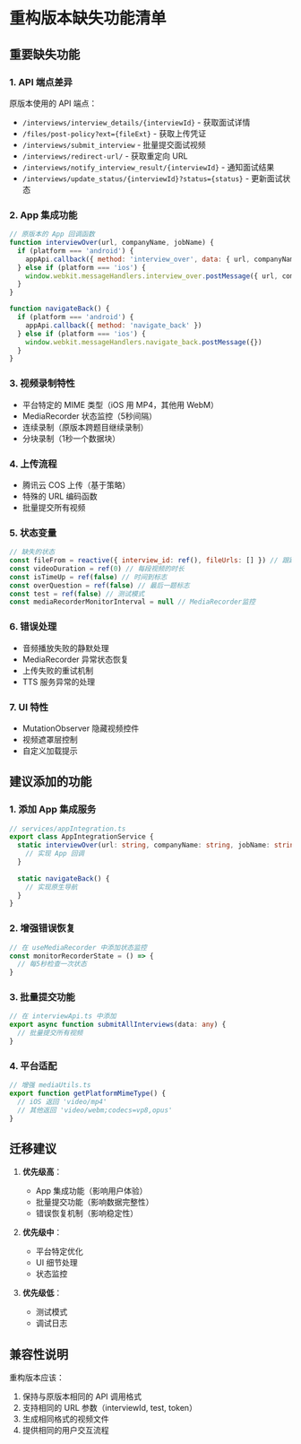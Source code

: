 # 重构版本缺失功能清单

## 重要缺失功能

### 1. API 端点差异
原版本使用的 API 端点：
- `/interviews/interview_details/{interviewId}` - 获取面试详情
- `/files/post-policy?ext={fileExt}` - 获取上传凭证
- `/interviews/submit_interview` - 批量提交面试视频
- `/interviews/redirect-url/` - 获取重定向 URL
- `/interviews/notify_interview_result/{interviewId}` - 通知面试结果
- `/interviews/update_status/{interviewId}?status={status}` - 更新面试状态

### 2. App 集成功能
```javascript
// 原版本的 App 回调函数
function interviewOver(url, companyName, jobName) {
  if (platform === 'android') {
    appApi.callback({ method: 'interview_over', data: { url, companyName, jobName } })
  } else if (platform === 'ios') {
    window.webkit.messageHandlers.interview_over.postMessage({ url, companyName, jobName })
  }
}

function navigateBack() {
  if (platform === 'android') {
    appApi.callback({ method: 'navigate_back' })
  } else if (platform === 'ios') {
    window.webkit.messageHandlers.navigate_back.postMessage({})
  }
}
```

### 3. 视频录制特性
- 平台特定的 MIME 类型（iOS 用 MP4，其他用 WebM）
- MediaRecorder 状态监控（5秒间隔）
- 连续录制（原版本跨题目继续录制）
- 分块录制（1秒一个数据块）

### 4. 上传流程
- 腾讯云 COS 上传（基于策略）
- 特殊的 URL 编码函数
- 批量提交所有视频

### 5. 状态变量
```javascript
// 缺失的状态
const fileFrom = reactive({ interview_id: ref(), fileUrls: [] }) // 跟踪所有上传的视频
const videoDuration = ref(0) // 每段视频的时长
const isTimeUp = ref(false) // 时间到标志
const overQuestion = ref(false) // 最后一题标志
const test = ref(false) // 测试模式
const mediaRecorderMonitorInterval = null // MediaRecorder监控
```

### 6. 错误处理
- 音频播放失败的静默处理
- MediaRecorder 异常状态恢复
- 上传失败的重试机制
- TTS 服务异常的处理

### 7. UI 特性
- MutationObserver 隐藏视频控件
- 视频遮罩层控制
- 自定义加载提示

## 建议添加的功能

### 1. 添加 App 集成服务
```typescript
// services/appIntegration.ts
export class AppIntegrationService {
  static interviewOver(url: string, companyName: string, jobName: string) {
    // 实现 App 回调
  }
  
  static navigateBack() {
    // 实现原生导航
  }
}
```

### 2. 增强错误恢复
```typescript
// 在 useMediaRecorder 中添加状态监控
const monitorRecorderState = () => {
  // 每5秒检查一次状态
}
```

### 3. 批量提交功能
```typescript
// 在 interviewApi.ts 中添加
export async function submitAllInterviews(data: any) {
  // 批量提交所有视频
}
```

### 4. 平台适配
```typescript
// 增强 mediaUtils.ts
export function getPlatformMimeType() {
  // iOS 返回 'video/mp4'
  // 其他返回 'video/webm;codecs=vp8,opus'
}
```

## 迁移建议

1. **优先级高**：
   - App 集成功能（影响用户体验）
   - 批量提交功能（影响数据完整性）
   - 错误恢复机制（影响稳定性）

2. **优先级中**：
   - 平台特定优化
   - UI 细节处理
   - 状态监控

3. **优先级低**：
   - 测试模式
   - 调试日志

## 兼容性说明

重构版本应该：
1. 保持与原版本相同的 API 调用格式
2. 支持相同的 URL 参数（interviewId, test, token）
3. 生成相同格式的视频文件
4. 提供相同的用户交互流程